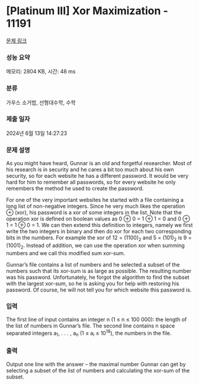 # [Platinum III] Xor Maximization - 11191 

[문제 링크](https://www.acmicpc.net/problem/11191) 

### 성능 요약

메모리: 2804 KB, 시간: 48 ms

### 분류

가우스 소거법, 선형대수학, 수학

### 제출 일자

2024년 6월 13일 14:27:23

### 문제 설명

<p>As you might have heard, Gunnar is an old and forgetful researcher. Most of his research is in security and he cares a bit too much about his own security, so for each website he has a different password. It would be very hard for him to remember all passwords, so for every website he only remembers the method he used to create the password.</p>

<p>For one of the very important websites he started with a file containing a long list of non-negative integers. Since he very much likes the operation ⊕ (xor), his password is a xor of some integers in the list. Note that the operation xor is defined on boolean values as 0 ⊕ 0 = 1 ⊕ 1 = 0 and 0 ⊕ 1 = 1 ⊕ 0 = 1. We can then extend this definition to integers, namely we first write the two integers in binary and then do xor for each two corresponding bits in the numbers. For example the xor of 12 = (1100)<sub>2</sub> and 5 = (101)<sub>2</sub> is 9 = (1001)<sub>2</sub>. Instead of addition, we can use the operation xor when summing numbers and we call this modified sum xor-sum.</p>

<p>Gunnar’s file contains a list of numbers and he selected a subset of the numbers such that its xor-sum is as large as possible. The resulting number was his password. Unfortunately, he forgot the algorithm to find the subset with the largest xor-sum, so he is asking you for help with restoring his password. Of course, he will not tell you for which website this password is.</p>

### 입력 

 <p>The first line of input contains an integer n (1 ≤ n ≤ 100 000): the length of the list of numbers in Gunnar’s file. The second line contains n space separated integers a<sub>1</sub>, . . . , a<sub>n</sub> (1 ≤ a<sub>i</sub> ≤ 10<sup>18</sup>), the numbers in the file.</p>

### 출력 

 <p>Output one line with the answer – the maximal number Gunnar can get by selecting a subset of the list of numbers and calculating the xor-sum of the subset.</p>

